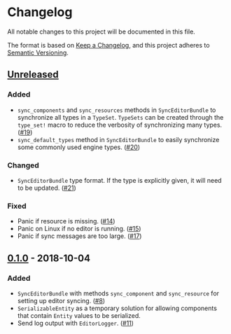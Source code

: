 # Changelog
All notable changes to this project will be documented in this file.

The format is based on [Keep a Changelog](https://keepachangelog.com/en/1.0.0/),
and this project adheres to [Semantic Versioning](https://semver.org/spec/v2.0.0.html).

## [Unreleased]

### Added

* `sync_components` and `sync_resources` methods in `SyncEditorBundle` to synchronize all types in a `TypeSet`. `TypeSets` can be created through the `type_set!` macro to reduce the verbosity of synchronizing many types. ([#19])
* `sync_default_types` method in `SyncEditorBundle` to easily synchronize some commonly used engine types. ([#20])

[#19]: https://github.com/randomPoison/amethyst-editor-sync/issues/19
[#20]: https://github.com/randomPoison/amethyst-editor-sync/issues/20

### Changed

* `SyncEditorBundle` type format. If the type is explicitly given, it will need to be updated. ([#21])

[#21]: https://github.com/randomPoison/amethyst-editor-sync/pull/21

### Fixed

* Panic if resource is missing. ([#14])
* Panic on Linux if no editor is running. ([#15])
* Panic if sync messages are too large. ([#17])

[#14]: https://github.com/randomPoison/amethyst-editor-sync/pull/14
[#15]: https://github.com/randomPoison/amethyst-editor-sync/issues/15
[#17]: https://github.com/randomPoison/amethyst-editor-sync/pull/17

## [0.1.0] - 2018-10-04

### Added

* `SyncEditorBundle` with methods `sync_component` and `sync_resource` for setting up editor syncing. ([#8])
* `SerializableEntity` as a temporary solution for allowing components that contain `Entity` values to be serialized.
* Send log output with `EditorLogger`. ([#11])

[#8]: https://github.com/randomPoison/amethyst-editor-sync/pull/8
[#11]: https://github.com/randomPoison/amethyst-editor-sync/pull/11

[Unreleased]: https://github.com/randomPoison/amethyst-editor-sync/compare/v0.1.0...HEAD
[0.1.0]: https://github.com/randomPoison/amethyst-editor-sync/compare/a1a710124bd7d2a132e49433596ee48420729e69...v0.1.0
